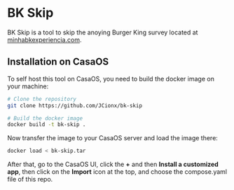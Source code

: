 # BK Skip

BK Skip is a tool to skip the anoying Burger King survey located at [minhabkexperiencia.com](http://minhabkexperiencia.com/).

## Installation on CasaOS
To self host this tool on CasaOS, you need to build the docker image on your machine:
```bash
# Clone the repository
git clone https://github.com/JCionx/bk-skip

# Build the docker image
docker build -t bk-skip .
```

Now transfer the image to your CasaOS server and load the image there:
```bash
docker load < bk-skip.tar
```

After that, go to the CasaOS UI, click the **+** and then **Install a customized app**, then click on the **Import** icon at the top, and choose the compose.yaml file of this repo.